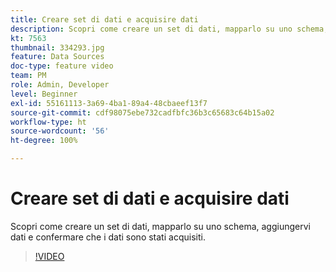 ```yaml
---
title: Creare set di dati e acquisire dati
description: Scopri come creare un set di dati, mapparlo su uno schema, aggiungervi dati e confermare che i dati sono stati acquisiti.
kt: 7563
thumbnail: 334293.jpg
feature: Data Sources
doc-type: feature video
team: PM
role: Admin, Developer
level: Beginner
exl-id: 55161113-3a69-4ba1-89a4-48cbaeef13f7
source-git-commit: cdf98075ebe732cadfbfc36b3c65683c64b15a02
workflow-type: ht
source-wordcount: '56'
ht-degree: 100%

---
```


# Creare set di dati e acquisire dati

Scopri come creare un set di dati, mapparlo su uno schema, aggiungervi dati e confermare che i dati sono stati acquisiti.

>[!VIDEO](https://video.tv.adobe.com/v/334293?quality=12)

